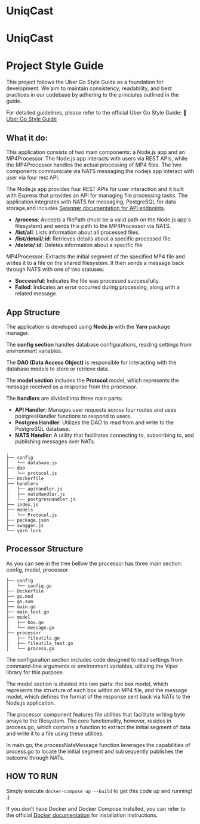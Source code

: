 # UniqCast
# UniqCast

# Project Style Guide

This project follows the Uber Go Style Guide as a foundation for development. We aim to maintain consistency,
readability, and best practices in our codebase by adhering to the principles outlined in the guide.

For detailed guidelines, please refer to the official Uber Go Style Guide:
📄 [Uber Go Style Guide](https://github.com/uber-go/guide/blob/master/style.md
)

## What it do:
This application consists of two main components: a Node.js app and an MP4Processor.
The Node.js app interacts with users via REST APIs, while the MP4Processor handles the actual processing of MP4 files.
The two components communicate via NATS messaging.the nodejs app interact with user via four rest API.

The Node.js app provides four REST APIs for user interaction and it built with Express that provides an API for managing file processing tasks.
The application integrates with NATS for messaging, PostgreSQL for data storage,and includes [Swagger documentation for API endpoints](http://localhost:3000/api-docs/.).
- **/process**: Accepts a filePath (must be a valid path on the Node.js app's filesystem) and sends this path to the MP4Processor via NATS.
- **/list/all**: Lists information about all processed files.
- **/list/detail/:id**: Retrieves details about a specific processed file.
- **/delete/:id**: Deletes information about a specific file

MP4Processor:
Extracts the initial segment of the specified MP4 file and writes it to a file on the shared filesystem.
It then sends a message back through NATS with one of two statuses:

- **Successful**: Indicates the file was processed successfully.
- **Failed**: Indicates an error occurred during processing, along with a related message.

## App Structure
The application is developed using **Node.js** with the **Yarn** package manager.

The **config section** handles database configurations, reading settings from environment variables.

The **DAO (Data Access Object)** is responsible for interacting with the database models to store or retrieve data.

The **model section** includes the **Protocol** model, which represents the message received as a response from the processor.

The **handlers** are divided into three main parts:
- **API Handler**: Manages user requests across four routes and uses postgresHandler functions to respond to users.
- **Postgres Handler**: Utilizes the DAO to read from and write to the PostgreSQL database.
- **NATS Handler**: A utility that facilitates connecting to, subscribing to, and publishing messages over NATs.

```
.
├── config
│   └── database.js
├── dao
│   └── protocol.js
├── Dockerfile
├── handlers
│   ├── apiHandler.js
│   ├── natsHandler.js
│   └── postgresHandler.js
├── index.js
├── models
│   └── Protocol.js
├── package.json
├── swagger.js
└── yarn.lock
```

## Processor Structure
As you can see in the tree bellow the processor has three main section: config, model, processor
```
├── config
│   └── config.go
├── Dockerfile
├── go.mod
├── go.sum
├── main.go
├── main_test.go
├── model
│   ├── box.go
│   └── message.go
├── processor
│   ├── fileutils.go
│   ├── fileutils_test.go
│   └── process.go
```
The configuration section includes code designed to read settings from command-line arguments or environment variables,
utilizing the Viper library for this purpose.

The model section is divided into two parts: the box model, which represents the structure of each box within an MP4 file,
and the message model, which defines the format of the response sent back via NATs to the Node.js application.

The processor component features file utilities that facilitate writing byte arrays to the filesystem.
The core functionality, however, resides in process.go,
which contains a function to extract the initial segment of data and write it to a file using these utilities.

In main.go, the processNatsMessage function leverages the capabilities of process.go to locate the initial segment
and subsequently publishes the outcome through NATs.


## HOW TO RUN
Simply execute `docker-compose up --build` to get this code up and running! :)

If you don’t have Docker and Docker Compose installed,
you can refer to the official [Docker documentation](https://docs.docker.com/engine/install/) for installation instructions.
